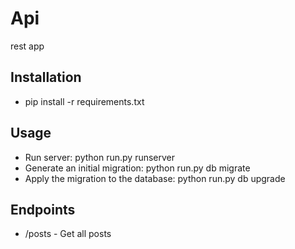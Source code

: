 # Api
rest app

## Installation
 - pip install -r requirements.txt

## Usage
 * Run server: python run.py runserver
 * Generate an initial migration: python run.py db migrate
 * Apply the migration to the database: python run.py db upgrade

 ## Endpoints
  * /posts - Get all posts
